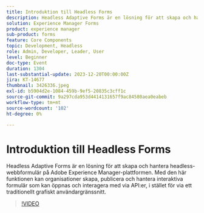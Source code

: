 ```yaml
---
title: Introduktion till Headless Forms
description: Headless Adaptive Forms är en lösning för att skapa och hantera headless-webbformulär på Adobe Experience Manager-plattformen. Med den här funktionen kan organisationer skapa, publicera och hantera interaktiva formulär som kan öppnas och interagera med via API:er, i stället för via ett traditionellt grafiskt användargränssnitt.
solution: Experience Manager Forms
product: experience manager
sub-product: forms
feature: Core Components
topic: Development, Headless
role: Admin, Developer, Leader, User
level: Beginner
doc-type: Event
duration: 1304
last-substantial-update: 2023-12-20T00:00:00Z
jira: KT-14677
thumbnail: 3426336.jpeg
exl-id: b5904d2e-1084-459b-9ef5-20835c3cff1c
source-git-commit: 9a297cda953d4414131657f9ac84580aea0eabeb
workflow-type: tm+mt
source-wordcount: '102'
ht-degree: 0%

---
```


# Introduktion till Headless Forms

Headless Adaptive Forms är en lösning för att skapa och hantera headless-webbformulär på Adobe Experience Manager-plattformen. Med den här funktionen kan organisationer skapa, publicera och hantera interaktiva formulär som kan öppnas och interagera med via API:er, i stället för via ett traditionellt grafiskt användargränssnitt.

>[!VIDEO](https://video.tv.adobe.com/v/3454972/?learn=on&captions=swe)
